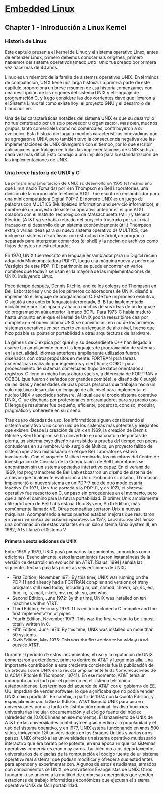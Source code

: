 # [Embedded Linux](https://github.com/FMFigueroa/Embedded-Linux-Kernel)

## Chapter 1 - Introducción a Linux Kernel

### Historia de Linux

Este capítulo presenta el kernel de Linux y el sistema operativo Linux, antes de entender Linux, primero debemos conocer sus origenes, primero hablemos del sistema operativo llamado Unix.
Unix fue creado por primera vez hace más de 40 años.

Linux es un miembro de la familia de sistemas operativos UNIX. En términos de computación, UNIX tiene una larga historia. La primera parte de este capítulo proporciona un breve resumen de esa historia comenzamos con una descripción de los orígenes del sistema UNIX y el lenguaje de programación C, y luego considere las dos corrientes clave que llevaron a el Sistema Linux tal como existe hoy: el proyecto GNU y el desarrollo de Linux núcleo.

Una de las características notables del sistema UNIX es que su desarrollo no fue controlado por un solo proveedor u organización. Más bien, muchos grupos, tanto comerciales como no comerciales, contribuyeron a su evolución. Esta historia dio lugar a muchos características innovadoras que se agregaron a UNIX, pero también tuvo la consecuencia negativa que las implementaciones de UNIX divergieron con el tiempo, por lo que escribir aplicaciones que trabajen en todas las implementaciones de UNIX se hizo cada vez más difícil. Esto condujo a una impulso para la estandarización de las implementaciones de UNIX.

### Una breve historia de UNIX y C

La primera implementación de UNIX se desarrolló en 1969 (el mismo año que Linus nació Torvalds) por Ken Thompson en Bell Laboratories, una división de la corporación telefónica AT&T. Fue escrito en ensamblador para una mini computadora Digital PDP-7. El nombre UNIX es un juego de palabras con MULTICS (Multiplexed Information and servicio informático), el nombre de un proyecto de sistema operativo anterior en el que AT&T colaboró ​​con el Instituto Tecnológico de Massachusetts (MIT) y General Electric. (AT&T ya se había retirado del proyecto frustrado por su inicial fracaso en el desarrollo de un sistema económicamente útil.) Thompson extrajo varias ideas para su nuevo sistema operativo de MULTICS, que incluye un sistema de archivos con estructura de árbol, un programa separado para interpretar comandos (el shell) y la noción de archivos como flujos de bytes no estructurados.

En 1970, UNIX fue reescrito en lenguaje ensamblador para un Digital recién adquirido Minicomputadora PDP-11, luego una máquina nueva y poderosa. Vestigios de este PDP-11 El patrimonio se puede encontrar en varios nombres que todavía se usan en la mayoría de las implementaciones de UNIX, incluyendo Linux.

Poco tiempo después, Dennis Ritchie, uno de los colegas de Thompson en Bell Laboratories y uno de los primeros colaboradores de UNIX, diseñó e implementó el lenguaje de programación C. Este fue un proceso evolutivo; C siguió a uno anterior lenguaje interpretado, B. B fue implementado inicialmente por Thompson y atrajo a muchos de sus ideas de un lenguaje de programación aún anterior llamado BCPL. Para 1973, C había maduró hasta un punto en el que el kernel de UNIX podría reescribirse casi por completo en el nuevo idioma UNIX se convirtió así en uno de los primeros sistemas operativos en ser escrito en un lenguaje de alto nivel, hecho que hizo posible su posterior portabilidad a otras arquitecturas de hardware.

La génesis de C explica por qué él y su descendiente C++ han llegado a usarse tan ampliamente como los lenguajes de programación de sistemas en la actualidad. Idiomas anteriores ampliamente utilizados fueron diseñados con otros propósitos en mente: FORTRAN para tareas matemáticas realizado por ingenieros y científicos; COBOL para procesamiento de sistemas comerciales
flujos de datos orientados a registros. C llenó un nicho hasta ahora vacío y, a diferencia de FOR TRAN y COBOL (que fueron diseñados por grandes comités), el diseño de C surgió de las ideas y necesidades de unas pocas personas que trabajan hacia un solo objetivo:
desarrollar un lenguaje de alto nivel para implementar el núcleo UNIX y asociados software. Al igual que el propio sistema operativo UNIX, C fue diseñado por profesionales programadores para su propio uso. El lenguaje resultante fue pequeño, eficiente, poderoso, conciso, modular, pragmático y coherente en su diseño.

Tras cuatro décadas de uso, los informáticos siguen considerando el sistema operativo Unix
como uno de los sistemas más potentes y elegantes que existen. Desde la creación de Unix en
1969, la creación de Dennis Ritchie y KenThompson se ha convertido en una criatura de puntas de pierna, un sistema cuyo diseño ha resistido la prueba del tiempo con pocas contusiones en su nombre.
Unix surgió de Multics, un proyecto fallido de sistema operativo multiusuario en el que Bell
Laboratories estuvo involucrado. Con el proyecto Multics terminado, los miembros del Centro de Investigación de Ciencias de la Computación de Bell Laboratories se encontraron sin un sistema operativo interactivo capaz. En el verano de 1969, los programadores de Bell Lab esbozaron un
diseño de sistema de archivos que finalmente evolucionó a Unix. Probando su diseño, Thompson implementó el nuevo sistema en un PDP-7 que de otro modo estaría inactivo. En 1971, Unix fue portado a la
PDP-11, y en 1973, el sistema operativo fue reescrito en C, un paso sin precedentes en
el momento, pero que allanó el camino para la futura portabilidad. El primer Unix ampliamente utilizado
fuera de Bell Labs estaba Unix System, Sixth Edition, más comúnmente llamado V6.
Otras compañías portaron Unix a nuevas máquinas. Acompañando a estos puertos estaban
mejoras que resultaron en varias variantes del sistema operativo. En 1977, Laboratorios Bell
lanzó una combinación de estas variantes en un solo sistema, Unix System III; en 1982,
AT&T lanzó el Sistema V

#### Primera a sexta ediciones de UNIX

Entre 1969 y 1979, UNIX pasó por varios lanzamientos, conocidos como ediciones.
Esencialmente, estos lanzamientos fueron instantáneas de la versión de desarrollo en evolución en
AT&T. [Salus, 1994] señala las siguientes fechas para las primeras seis ediciones de UNIX:

- First Edition, November 1971: By this time, UNIX was running on the PDP-11 and already had a FORTRAN compiler and versions of many programs still used today, including ar, cat, chmod, chown, cp, dc, ed, find, ln, ls, mail, mkdir, mv, rm, sh, su, and who.
- Second Edition, June 1972: By this time, UNIX was installed on ten machines within AT&T.
- Third Edition, February 1973: This edition included a C compiler and the first implementation of pipes.
- Fourth Edition, November 1973: This was the first version to be almost totally written in C.
- Fifth Edition, June 1974: By this time, UNIX was installed on more than 50 systems.
- Sixth Edition, May 1975: This was the first edition to be widely used outside AT&T.

Durante el período de estos lanzamientos, el uso y la reputación de UNIX comenzaron a extenderse,
primero dentro de AT&T y luego más allá. Una importante contribución a este creciente conciencia fue la publicación de un artículo sobre UNIX en la revista ampliamente leída Comunicaciones de la ACM ([Ritchie & Thompson, 1974]).
En ese momento, AT&T tenía un monopolio autorizado por el gobierno en el sistema telefónico estadounidense. Los términos del acuerdo de AT&T con el gobierno de EE. UU. impedían de vender software, lo que significaba que no podía vender UNIX como producto.
En cambio, a partir de 1974 con la Quinta Edición, y especialmente con la Sexta Edición, AT&T licenció UNIX para uso en universidades por una tarifa de distribución nominal. los distribuciones universitarias incluían documentación y el código fuente del núcleo (alrededor de 10.000 líneas en ese momento).
El lanzamiento de UNIX de AT&T en las universidades contribuyó en gran medida a la popularidad
y el uso del sistema operativo, y en 1977, UNIX estaba funcionando en unos 500 sitios, incluyendo 125 universidades en los Estados Unidos y varios otros países. UNIX ofreció a las universidades un sistema operativo multiusuario interactivo que era barato pero potente, en una época en que los sistemas operativos comerciales eran muy caros. También dio a los departamentos universitarios de ciencias de la computación el código fuente de un sistema operativo real sistema, que podrían modificar y ofrecer a sus estudiantes para aprender y experimentar con. Algunos de estos estudiantes, armados con conocimientos de UNIX, se convirtieron Evangelistas de UNIX. Otros fundaron o se unieron a la multitud de empresas emergentes que venden estaciones de trabajo informáticas económicas que ejecutan el sistema operativo UNIX de fácil portabilidad.
